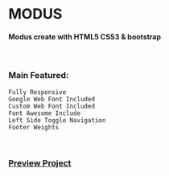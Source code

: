 # MODUS
#### Modus create with HTML5 CSS3 & bootstrap

<br />

### Main Featured:
    Fully Responsive 
    Google Web Font Included
    Custom Web Font Included
    Font Awesome Include
    Left Side Toggle Navigation
    Footer Weights

<br />

### [Preview Project](https://romanakhatun.github.io/modus)
